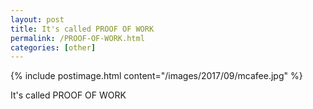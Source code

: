 ```yaml
---
layout: post
title: It's called PROOF OF WORK
permalink: /PROOF-OF-WORK.html
categories: [other]
---
```


{% include postimage.html content="/images/2017/09/mcafee.jpg" %}

It's called PROOF OF WORK
